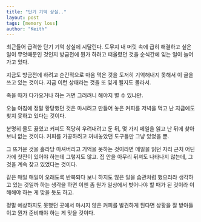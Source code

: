 ```yaml
---
title: "단기 기억 상실.."
layout: post
tags: [memory loss]
author: "Keith"
---
```


최근들어 급격한 단기 기억 상실에 시달린다. 도무지 내 머릿 속에 급히 해결하고 싶은 일이 무엇때문인 것인지 방금전에 뭔가 하려고 떠올렸던 것을 순식간에 잊는 일이 늘어가고 있다.

지금도 방금전에 하려고 순간적으로 마음 먹은 것을 도저히 기억해내지 못해서 이 글을 쓰고 있는 것이다. 지금 이런 상태라는 것을 또 잊게 될지도 몰라서. 

죽을 때가 다가오거나 하는 거면 그러려니 해야지 별 수 있냐만.

오늘 아침에 정말 황당했던 것은 마시려고 만들어 놓은 커피를 저녁을 먹고 난 지금에도 찾지 못하고 있다는 것이다.

분명히 물도 끓였고 커피도 적당히 우려내려고 둔 뒤, 몇 가지 메일을 읽고 난 뒤에 찾아보니 없는 것이다. 커피를 가공하려고 꺼내놓았던 도구들만 그냥 있었을 뿐.

그 뜨거운 것을 홀라당 마셔버리고 기억을 못하는 것이라면 메일을 읽던 자리 근처 어딘가에 찻잔이 있어야 하는데 그렇지도 않고. 집 안을 아무리 뒤져도 나타나지 않는데, 그것을 계속 찾고 있었다는 것이다. 

같은 매일 매일이 오래도록 반복되다 보니 하지도 않은 일을 습관처럼 했으리라 생각하고 있는 것일까 하는 생각을 하면 이젠 좀 뭔가 일상에서 벗어나야 할 때가 된 것이라 이해해야 하는 게 맞을 듯도 하고.

정말 예상하지도 못했던 곳에서 마시지 않은 커피를 발견하게 된다면 상황을 잘 받아들이고 뭔가 준비해야 하는 게 맞을 것이다. 

